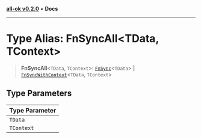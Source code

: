 [**all-ok v0.2.0**](../../README.md) • **Docs**

***

# Type Alias: FnSyncAll\<TData, TContext\>

> **FnSyncAll**\<`TData`, `TContext`\>: [`FnSync`](FnSync.md)\<`TData`\> \| [`FnSyncWithContext`](FnSyncWithContext.md)\<`TData`, `TContext`\>

## Type Parameters

| Type Parameter |
| ------ |
| `TData` |
| `TContext` |
